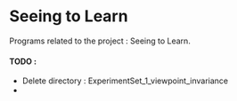 # Seeing to Learn
Programs related to the project : Seeing to Learn.


#### TODO : 
- Delete directory : ExperimentSet_1_viewpoint_invariance
- 

